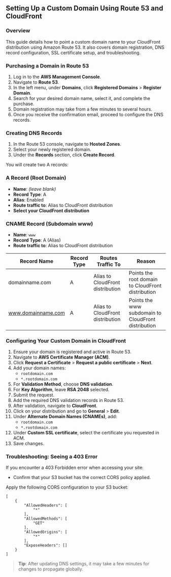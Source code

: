 ## Setting Up a Custom Domain Using Route 53 and CloudFront

### Overview
This guide details how to point a custom domain name to your CloudFront distribution using Amazon Route 53. It also covers domain registration, DNS record configuration, SSL certificate setup, and troubleshooting.


### Purchasing a Domain in Route 53

1. Log in to the **AWS Management Console**.
2. Navigate to **Route 53**.
3. In the left menu, under **Domains**, click **Registered Domains** > **Register Domain**.
4. Search for your desired domain name, select it, and complete the purchase.
5. Domain registration may take from a few minutes to several hours.
6. Once you receive the confirmation email, proceed to configure the DNS records.



### Creating DNS Records

1. In the Route 53 console, navigate to **Hosted Zones**.
2. Select your newly registered domain.
3. Under the **Records** section, click **Create Record**.

You will create two A records:

### A Record (Root Domain)
- **Name**: *(leave blank)*
- **Record Type**: A
- **Alias**: Enabled
- **Route traffic to**: Alias to CloudFront distribution
- **Select your CloudFront distribution**

### CNAME Record (Subdomain www)
- **Name**: `www`
- **Record Type**: A (Alias)
- **Route traffic to**: Alias to CloudFront distribution


| Record Name       | Record Type | Routes Traffic To              | Reason                                                                 |
|-------------------|-------------|---------------------------------|-----------------------------------------------------------------------|
| domainname.com    | A           | Alias to CloudFront distribution | Points the root domain to CloudFront distribution                     |
| www.domainname.com | A           | Alias to CloudFront distribution | Points the www subdomain to CloudFront distribution                   |


### Configuring Your Custom Domain in CloudFront

1. Ensure your domain is registered and active in Route 53.
2. Navigate to **AWS Certificate Manager (ACM)**.
3. Click **Request a Certificate** > **Request a public certificate** > **Next**.
4. Add your domain names:
   - `rootdomain.com`
   - `*.rootdomain.com`
5. For **Validation Method**, choose **DNS validation**.
6. For **Key Algorithm**, leave **RSA 2048** selected.
7. Submit the request.
8. Add the required DNS validation records in Route 53.
9. After validation, navigate to **CloudFront**.
10. Click on your distribution and go to **General** > **Edit**.
11. Under **Alternate Domain Names (CNAMEs)**, add:
    - `rootdomain.com`
    - `*.rootdomain.com`
12. Under **Custom SSL certificate**, select the certificate you requested in ACM.
13. Save changes.



### Troubleshooting: Seeing a 403 Error

If you encounter a 403 Forbidden error when accessing your site:
- Confirm that your S3 bucket has the correct CORS policy applied.

Apply the following CORS configuration to your S3 bucket:

```
[
    {
        "AllowedHeaders": [
            "*"
        ],
        "AllowedMethods": [
            "GET"
        ],
        "AllowedOrigins": [
            "*"
        ],
        "ExposeHeaders": []
    }
]
```


> **Tip**: After updating DNS settings, it may take a few minutes for changes to propagate globally.
